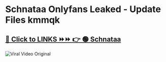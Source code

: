 
 # Schnataa Onlyfans Leaked - Update Files kmmqk

## <h2><a href="https://clipsfans.com/Schnataa&ref=git">🔗 Click to LINKS ⏩⏩ 👉 🟢 Schnataa </a></h2>

<a href="https://clipsfans.com/Schnataa&ref=git" rel="nofollow" data-target="animated-image.originalLink"><img src="https://i.ibb.co.com/xMMVF88/686577567.gif" alt="Viral Video Original" style="max-width: 100%; display: inline-block;" data-target="animated-image.originalImage"></a>

